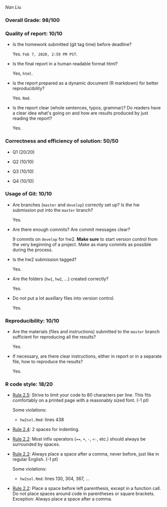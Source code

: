 *Nan Liu* 

### Overall Grade: 98/100

### Quality of report: 10/10

-   Is the homework submitted (git tag time) before deadline?

    Yes. `Feb 7, 2020, 2:59 PM PST`.

-   Is the final report in a human readable format html?

    Yes, `html`.

-   Is the report prepared as a dynamic document (R markdown) for better reproducibility?

    Yes. `Rmd`.

-   Is the report clear (whole sentences, typos, grammar)? Do readers have a clear idea what's going on and how are results produced by just reading the report?

    Yes. 

### Correctness and efficiency of solution: 50/50

-   Q1 (20/20)  
    
-   Q2 (10/10)
   

-   Q3 (10/10)

-   Q4 (10/10)  

### Usage of Git: 10/10

-   Are branches (`master` and `develop`) correctly set up? Is the hw submission put into the `master` branch?

    Yes.

-   Are there enough commits? Are commit messages clear? 

    9 commits on `develop` for hw2. **Make sure** to start version control from the very beginning of a project. Make as many commits as possible during the process.
    
    
- 	Is the hw2 submission tagged? 

	  Yes. 

-   Are the folders (`hw1`, `hw2`, ...) created correctly?

    Yes.

-   Do not put a lot auxillary files into version control. 

    Yes. 

### Reproducibility: 10/10

-   Are the materials (files and instructions) submitted to the `master` branch sufficient for reproducing all the results? 

    Yes. 

-   If necessary, are there clear instructions, either in report or in a separate file, how to reproduce the results?

    Yes.

### R code style: 18/20

-   [Rule 2.5](https://style.tidyverse.org/syntax.html#long-lines): Strive to limit your code to 80 characters per line. This fits comfortably on a printed page with a reasonably sized font. (-1 pt)

    Some violations:
      - `hw2sol.Rmd`: lines 438

-   [Rule 2.4](https://style.tidyverse.org/syntax.html#indenting): 2 spaces for indenting.

-   [Rule 2.2](https://style.tidyverse.org/syntax.html#infix-operators): Most infix operators (`==`, `+`, `-`, `<-`, etc.) should always be surrounded by spaces. 

-   [Rule 2.2](https://style.tidyverse.org/syntax.html#commas): Always place a space after a comma, never before, just like in regular English. (-1 pt)

    Some violations:
      - `hw2sol.Rmd`: lines 130, 304, 367, ... 

-   [Rule 2.2](https://style.tidyverse.org/syntax.html#parentheses): Place a space before left parenthesis, except in a function call. Do not place spaces around code in parentheses or square brackets. Exception: Always place a space after a comma.
